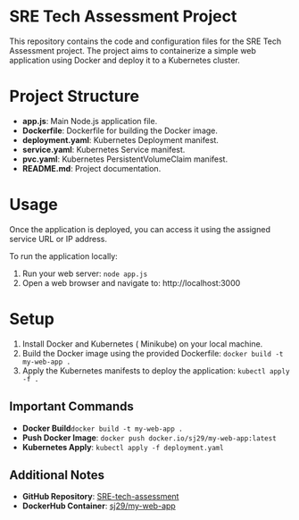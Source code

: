 # SRE Tech Assessment Project

This repository contains the code and configuration files for the SRE Tech Assessment project. The project aims to containerize a simple web application using Docker and deploy it to a Kubernetes cluster.

# Project Structure

- **app.js**: Main Node.js application file.
- **Dockerfile**: Dockerfile for building the Docker image.
- **deployment.yaml**: Kubernetes Deployment manifest.
- **service.yaml**: Kubernetes Service manifest.
- **pvc.yaml**: Kubernetes PersistentVolumeClaim manifest.
- **README.md**: Project documentation.
  
# Usage

Once the application is deployed, you can access it using the assigned service URL or IP address.

To run the application locally:
1. Run your web server: `node app.js`
2. Open a web browser and navigate to: http://localhost:3000
# Setup

1. Install Docker and Kubernetes ( Minikube) on your local machine.
2. Build the Docker image using the provided Dockerfile: `docker build -t my-web-app .`
3. Apply the Kubernetes manifests to deploy the application: `kubectl apply -f .`

## Important Commands

- **Docker Build**`docker build -t my-web-app .`
- **Push Docker Image**: `docker push docker.io/sj29/my-web-app:latest`
- **Kubernetes Apply**: `kubectl apply -f deployment.yaml`

## Additional Notes

- **GitHub Repository**: [SRE-tech-assessment](https://github.com/ShreyJoshi29/SRE-tech-assessment)
- **DockerHub Container**: [sj29/my-web-app](https://hub.docker.com/r/sj29/my-web-app)
